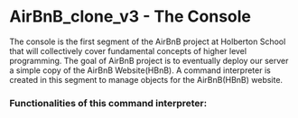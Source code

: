 # AirBnB_clone_v3 - The Console  
The console is the first segment of the AirBnB project at Holberton School that will collectively cover fundamental concepts of higher level programming. The goal of AirBnB project is to eventually deploy our server a simple copy of the AirBnB Website(HBnB). A command interpreter is created in this segment to manage objects for the AirBnB(HBnB) website.

<h3>Functionalities of this command interpreter:<h3>
<!..
- Create a new object (ex: a new User or a new Place)
..>
